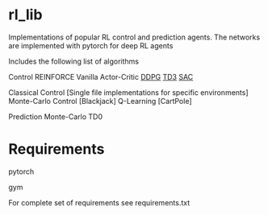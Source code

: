 # rl_lib

Implementations of popular RL control and prediction agents.
The networks are implemented with pytorch for deep RL agents

Includes the following list of algorithms

Control
    REINFORCE
    Vanilla Actor-Critic
    [DDPG](agents/DDPG)
    [TD3](https://github.com/MythraV/rl_lib/tree/main/agents/TD3)
    [SAC](https://github.com/MythraV/rl_lib/tree/main/agents/SAC)

Classical Control [Single file implementations for specific environments]
        Monte-Carlo Control [Blackjack]
        Q-Learning [CartPole]


Prediction
    Monte-Carlo
    TD0


# Requirements
pytorch

gym

For complete set of requirements see requirements.txt
